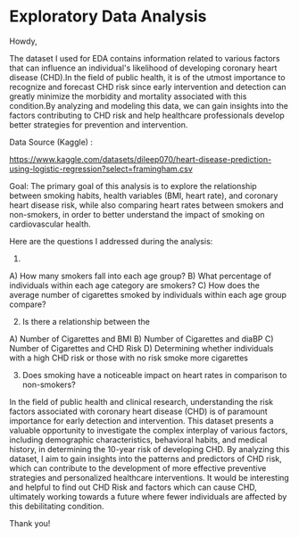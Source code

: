 # Exploratory Data Analysis

Howdy,

The dataset I used for EDA contains information related to various factors that can influence an individual's likelihood of developing coronary heart disease (CHD).In the field of public health, it is of the utmost importance to recognize and forecast CHD risk since early intervention and detection can greatly minimize the morbidity and mortality associated with this condition.By analyzing and modeling this data, we can gain insights into the factors contributing to CHD risk and help healthcare professionals develop better strategies for prevention and intervention.

Data Source (Kaggle)  :

https://www.kaggle.com/datasets/dileep070/heart-disease-prediction-using-logistic-regression?select=framingham.csv

Goal: The primary goal of this analysis is to explore the relationship between smoking habits, health variables (BMI, heart rate), and coronary heart disease risk, while also comparing heart rates between smokers and non-smokers, in order to better understand the impact of smoking on cardiovascular health.

Here are the questions I addressed during the analysis: 

1) 

A) How many smokers fall into each age group?
B) What percentage of individuals within each age category are smokers?
C) How does the average number of cigarettes smoked by individuals within each age group compare?

2)  Is there a relationship between the

A) Number of Cigarettes and BMI
B) Number of Cigarettes and diaBP
C) Number of Cigarettes and CHD Risk
D) Determining whether individuals with a high CHD risk or those with no risk smoke more cigarettes

3) Does smoking have a noticeable impact on heart rates in comparison to non-smokers?

In the field of public health and clinical research, understanding the risk factors associated with coronary heart disease (CHD) is of paramount importance for early detection and intervention. This dataset presents a valuable opportunity to investigate the complex interplay of various factors, including demographic characteristics, behavioral habits, and medical history, in determining the 10-year risk of developing CHD. By analyzing this dataset, I aim to gain insights into the patterns and predictors of CHD risk, which can contribute to the development of more effective preventive strategies and personalized healthcare interventions. It would be interesting and helpful to find out CHD Risk and factors which can cause CHD, ultimately working towards a future where fewer individuals are affected by this debilitating condition.

Thank you!
